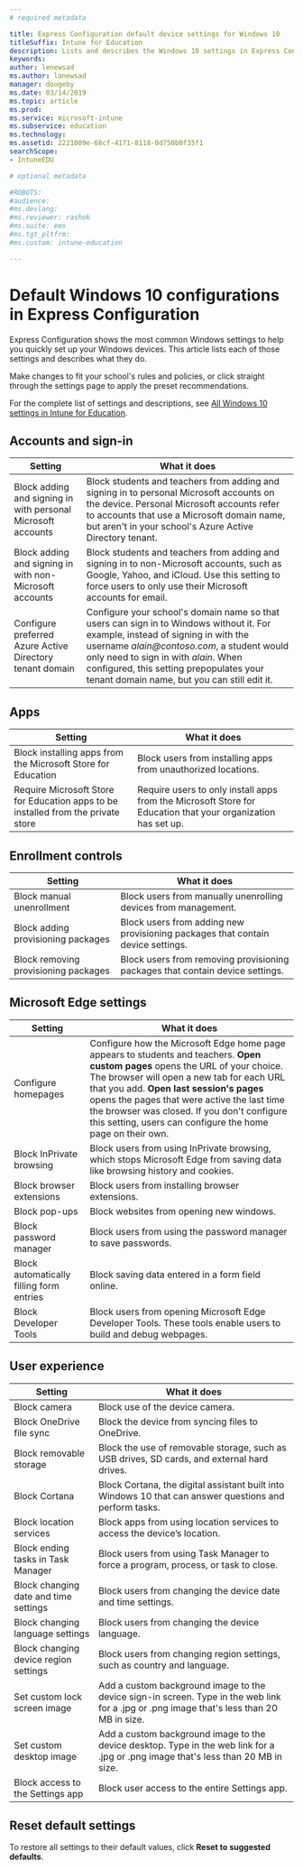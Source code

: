 ```yaml
---
# required metadata

title: Express Configuration default device settings for Windows 10
titleSuffix: Intune for Education
description: Lists and describes the Windows 10 settings in Express Configuration.
keywords:
author: lenewsad
ms.author: lanewsad
manager: dougeby
ms.date: 03/14/2019
ms.topic: article
ms.prod:
ms.service: microsoft-intune
ms.subservice: education
ms.technology:
ms.assetid: 2221009e-68cf-4171-8118-0d750b0f35f1
searchScope:
- IntuneEDU

# optional metadata

#ROBOTS:
#audience:
#ms.devlang:
#ms.reviewer: rashok
#ms.suite: ems
#ms.tgt_pltfrm:
#ms.custom: intune-education

---
```

# Default Windows 10 configurations in Express Configuration
Express Configuration shows the most common Windows settings to help you quickly set up your Windows devices. This article lists each of those settings and describes what they do.

Make changes to fit your school's rules and policies, or click straight through the settings page to apply the preset recommendations.

For the complete list of settings and descriptions, see [All Windows 10 settings in Intune for Education](all-edu-settings-windows.md). 

## Accounts and sign-in 

|Setting|What it does|  
|---|---|
|Block adding and signing in with personal Microsoft accounts |Block students and teachers from adding and signing in to personal Microsoft accounts on the device. Personal Microsoft accounts refer to accounts that use a Microsoft domain name, but aren't in your school's Azure Active Directory tenant.|  
|Block adding and signing in with non-Microsoft accounts|Block students and teachers from adding and signing in to non-Microsoft accounts, such as Google, Yahoo, and iCloud. Use this setting to force users to only use their Microsoft accounts for email.|
|Configure preferred Azure Active Directory tenant domain|Configure your school's domain name so that users can sign in to Windows without it. For example, instead of signing in with the username *alain\@contoso.com*, a student would only need to sign in with *alain*. When configured, this setting prepopulates your tenant domain name, but you can still edit it.|   

## Apps   
|Setting|What it does|  
|---|---|
|Block installing apps from the Microsoft Store for Education|Block users from installing apps from unauthorized locations.|  
|Require Microsoft Store for Education apps to be installed from the private store|Require users to only install apps from the Microsoft Store for Education that your organization has set up.|  

## Enrollment controls  
|Setting|What it does| 
|---|---|
|Block manual unenrollment|Block users from manually unenrolling devices from management.|
|Block adding provisioning packages|Block users from adding new provisioning packages that contain device settings.|
|Block removing provisioning packages|Block users from removing provisioning packages that contain device settings.|  

## Microsoft Edge settings  
|Setting|What it does|
|---|---|
|Configure homepages|Configure how the Microsoft Edge home page appears to students and teachers. **Open custom pages** opens the URL of your choice. The browser will open a new tab for each URL that you add. **Open last session's pages** opens the pages that were active the last time the browser was closed. If you don't configure this setting, users can configure the home page on their own.| 
|Block InPrivate browsing|Block users from using InPrivate browsing, which stops Microsoft Edge from saving data like browsing history and cookies.|  
|Block browser extensions|Block users from installing browser extensions.|
|Block pop-ups|Block websites from opening new windows.|  
|Block password manager|Block users from using the password manager to save passwords.|
|Block automatically filling form entries|Block saving data entered in a form field online.|
|Block Developer Tools|Block users from opening Microsoft Edge Developer Tools. These tools enable users to build and debug webpages.|  

## User experience 
|Setting|What it does| 
|---|---|
|Block camera|Block use of the device camera.|
|Block OneDrive file sync|Block the device from syncing files to OneDrive.|
|Block removable storage|Block the use of removable storage, such as USB drives, SD cards, and external hard drives.|
|Block Cortana|Block Cortana, the digital assistant built into Windows 10 that can answer questions and perform tasks.|
|Block location services|Block apps from using location services to access the device’s location.|  
|Block ending tasks in Task Manager|Block users from using Task Manager to force a program, process, or task to close.|
|Block changing date and time settings|Block users from changing the device date and time settings.|
|Block changing language settings|Block users from changing the device language.|
|Block changing device region settings|Block users from changing region settings, such as country and language.|
|Set custom lock screen image|Add a custom background image to the device sign-in screen. Type in the web link for a .jpg or .png image that's less than 20 MB in size.|
|Set custom desktop image|Add a custom background image to the device desktop. Type in the web link for a .jpg or .png image that's less than 20 MB in size.|
|Block access to the Settings app|Block user access to the entire Settings app.|  

## Reset default settings
To restore all settings to their default values, click **Reset to suggested defaults**.  


